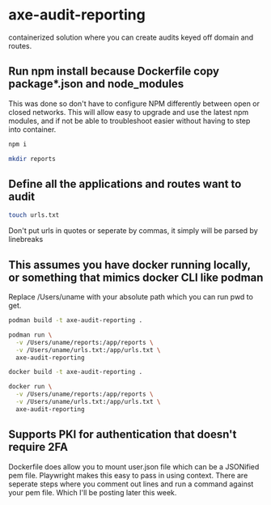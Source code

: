 # axe-audit-reporting
containerized solution where you can create audits keyed off domain and routes.

## Run npm install because Dockerfile copy package*.json and node_modules
This was done so don't have to configure NPM differently between open or closed networks.
This will allow easy to upgrade and use the latest npm modules, and if not be able to troubleshoot easier without having to step into container.
``` bash
npm i

mkdir reports
```

## Define all the applications and routes want to audit
``` bash
touch urls.txt
```
Don't put urls in quotes or seperate by commas, it simply will be parsed by linebreaks

## This assumes you have docker running locally, or something that mimics docker CLI like podman
Replace /Users/uname with your absolute path which you can run pwd to get.

``` bash
podman build -t axe-audit-reporting .

podman run \
  -v /Users/uname/reports:/app/reports \
  -v /Users/uname/urls.txt:/app/urls.txt \
  axe-audit-reporting
```

``` bash
docker build -t axe-audit-reporting .

docker run \
  -v /Users/uname/reports:/app/reports \
  -v /Users/uname/urls.txt:/app/urls.txt \
  axe-audit-reporting
```

## Supports PKI for authentication that doesn't require 2FA
Dockerfile does allow you to mount user.json file which can be a JSONified pem file. Playwright makes this easy to pass in using context.
There are seperate steps where you comment out lines and run a command against your pem file.
Which I'll be posting later this week.


